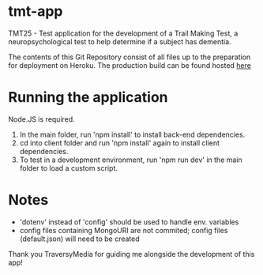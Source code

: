 # tmt-app
TMT25 - Test application for the development of a Trail Making Test, a neuropsychological test to help determine if a subject has dementia.

The contents of this Git Repository consist of all files up to the preparation for deployment on Heroku.
The production build can be found hosted [here](https://serene-beach-06053.herokuapp.com/)

# Running the application
Node.JS is required. 

1) In the main folder, run 'npm install' to install back-end dependencies.
2) cd into client folder and run 'npm install' again to install client dependencies.
3) To test in a development environment, run 'npm run dev' in the main folder to load a custom script.

# Notes
- 'dotenv' instead of 'config' should be used to handle env. variables
- config files containing MongoURI are not commited; config files (default.json) will need to be created

Thank you TraversyMedia for guiding me alongside the development of this app!
